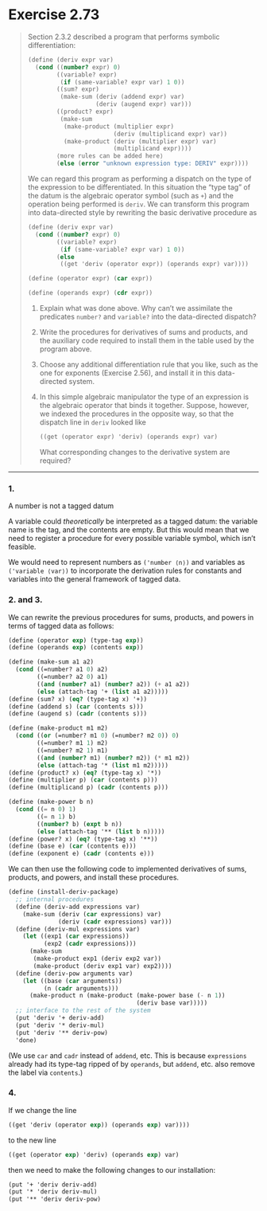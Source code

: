 # Exercise 2.73

> Section 2.3.2 described a program that performs symbolic differentiation:
> ```scheme
> (define (deriv expr var)
>   (cond ((number? expr) 0)
>         ((variable? expr)
>          (if (same-variable? expr var) 1 0))
>         ((sum? expr)
>          (make-sum (deriv (addend expr) var)
>                    (deriv (augend expr) var)))
>         ((product? expr)
>          (make-sum
>           (make-product (multiplier expr)
>                         (deriv (multiplicand expr) var))
>           (make-product (deriv (multiplier expr) var)
>                         (multiplicand expr))))
>         ⟨more rules can be added here⟩
>         (else (error "unknown expression type: DERIV" expr))))
> ```
> We can regard this program as performing a dispatch on the type of the expression to be differentiated.
> In this situation the “type tag” of the datum is the algebraic operator symbol (such as `+`) and the operation being performed is `deriv`.
> We can transform this program into data-directed style by rewriting the basic derivative procedure as
> ```scheme
> (define (deriv expr var)
>   (cond ((number? expr) 0)
>         ((variable? expr)
>          (if (same-variable? expr var) 1 0))
>         (else
>          ((get 'deriv (operator expr)) (operands expr) var))))
>
> (define (operator expr) (car expr))
>
> (define (operands expr) (cdr expr))
> ```
>
> 1.  Explain what was done above.
>     Why can’t we assimilate the predicates `number?` and `variable?` into the data-directed dispatch?
>
> 2.  Write the procedures for derivatives of sums and products, and the auxiliary code required to install them in the table used by the program above.
>
> 3.  Choose any additional differentiation rule that you like, such as the one for exponents (Exercise 2.56), and install it in this data-directed system.
>
> 4.  In this simple algebraic manipulator the type of an expression is the algebraic operator that binds it together.
>     Suppose, however, we indexed the procedures in the opposite way, so that the dispatch line in `deriv` looked like
>     ```scheme
>     ((get (operator expr) 'deriv) (operands expr) var)
>     ```
>     What corresponding changes to the derivative system are required?

---



### 1.

A number is not a tagged datum

A variable could _theoretically_ be interpreted as a tagged datum:
the variable name is the tag, and the contents are empty.
But this would mean that we need to register a procedure for every possible variable symbol, which isn’t feasible.

We would need to represent numbers as `('number ⟨n⟩)` and variables as `('variable ⟨var⟩)` to incorporate the derivation rules for constants and variables into the general framework of tagged data.



### 2. and 3.

We can rewrite the previous procedures for sums, products, and powers in terms of tagged data as follows:
```scheme
(define (operator exp) (type-tag exp))
(define (operands exp) (contents exp))

(define (make-sum a1 a2)
  (cond ((=number? a1 0) a2)
        ((=number? a2 0) a1)
        ((and (number? a1) (number? a2)) (+ a1 a2))
        (else (attach-tag '+ (list a1 a2)))))
(define (sum? x) (eq? (type-tag x) '+))
(define (addend s) (car (contents s)))
(define (augend s) (cadr (contents s)))

(define (make-product m1 m2)
  (cond ((or (=number? m1 0) (=number? m2 0)) 0)
        ((=number? m1 1) m2)
        ((=number? m2 1) m1)
        ((and (number? m1) (number? m2)) (* m1 m2))
        (else (attach-tag '* (list m1 m2)))))
(define (product? x) (eq? (type-tag x) '*))
(define (multiplier p) (car (contents p)))
(define (multiplicand p) (cadr (contents p)))

(define (make-power b n)
  (cond ((= n 0) 1)
        ((= n 1) b)
        ((number? b) (expt b n))
        (else (attach-tag '** (list b n)))))
(define (power? x) (eq? (type-tag x) '**))
(define (base e) (car (contents e)))
(define (exponent e) (cadr (contents e)))
```

We can then use the following code to implemented derivatives of sums, products, and powers, and install these procedures.
```scheme
(define (install-deriv-package)
  ;; internal procedures
  (define (deriv-add expressions var)
    (make-sum (deriv (car expressions) var)
              (deriv (cadr expressions) var)))
  (define (deriv-mul expressions var)
    (let ((exp1 (car expressions))
          (exp2 (cadr expressions)))
      (make-sum
       (make-product exp1 (deriv exp2 var))
       (make-product (deriv exp1 var) exp2))))
  (define (deriv-pow arguments var)
    (let ((base (car arguments))
          (n (cadr arguments)))
      (make-product n (make-product (make-power base (- n 1))
                                    (deriv base var)))))
  ;; interface to the rest of the system
  (put 'deriv '+ deriv-add)
  (put 'deriv '* deriv-mul)
  (put 'deriv '** deriv-pow)
  'done)
```

(We use `car` and `cadr` instead of `addend`, etc.
This is because `expressions` already had its type-tag ripped of by `operands`, but `addend`, etc. also remove the label via `contents`.)


### 4.

If we change the line
```scheme
((get 'deriv (operator exp)) (operands exp) var))))
```
to the new line
```scheme
((get (operator exp) 'deriv) (operands exp) var)
```
then we need to make the following changes to our installation:
```scheme
(put '+ 'deriv deriv-add)
(put '* 'deriv deriv-mul)
(put '** 'deriv deriv-pow)
```
